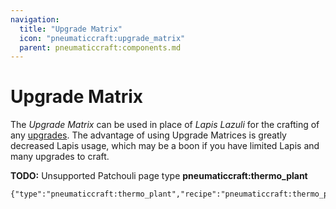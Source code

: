 ```yaml
---
navigation:
  title: "Upgrade Matrix"
  icon: "pneumaticcraft:upgrade_matrix"
  parent: pneumaticcraft:components.md
---
```


# Upgrade Matrix

The *Upgrade Matrix* can be used in place of *Lapis Lazuli* for the crafting of any [upgrades](../base_concepts/upgrades.md). The advantage of using Upgrade Matrices is greatly decreased Lapis usage, which may be a boon if you have limited Lapis and many upgrades to craft.

**TODO:** Unsupported Patchouli page type **pneumaticcraft:thermo_plant**

```
{"type":"pneumaticcraft:thermo_plant","recipe":"pneumaticcraft:thermo_plant/upgrade_matrix"}
```

